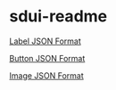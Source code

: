 # sdui-readme

[Label JSON Format](label_json_format.md)

[Button JSON Format](button_json_format.md)

[Image JSON Format](image_json_format.md)
